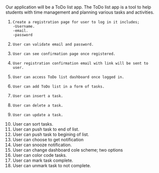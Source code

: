 

Our application will be a ToDo list app. The ToDo list app is a tool to help students with time management and planning various tasks and activities.

1.	   Create a registration page for user to log in it includes;
       -Username.
       -email.
       -password
2.     User can validate email and password.
3.     User can see confirmation page once registered.
4.	   User registration confirmation email with link will be sent to user.
5.	   User can access ToDo list dashboard once logged in.
6.	   User can add ToDo list in a form of tasks.
7.     User can insert a task. 
8.	   User can delete a task.
9.	   User can update a task.
10.	   User can sort tasks.
11.	   User can push task to end of list.
12.	   User can push task to begining of list.
13.    User can choose to get notification
14.	   User can snooze notification.
15.    User can change dashboard cole scheme; two options
16.	   User can color code tasks.
17.	   User can mark task complete.
18.	   User can unmark task to not complete.
